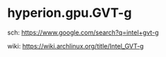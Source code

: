 # hyperion.gpu.GVT-g
sch: https://www.google.com/search?q=intel+gvt-g

wiki: https://wiki.archlinux.org/title/Intel_GVT-g
